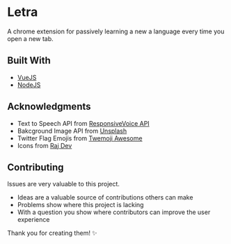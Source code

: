 # Letra

A chrome extension for passively learning a new a language every time you open a new tab.

## Built With

* [VueJS](https://vuejs.org/)
* [NodeJS](https://nodejs.org/en/) 

## Acknowledgments

* Text to Speech API from [ResponsiveVoice API](https://responsivevoice.org/api/)
* Bakcground Image API from [Unsplash](https://responsivevoice.org/api/)
* Twitter Flag Emojis from [Twemoji Awesome](https://github.com/ellekasai/twemoji-awesome)
* Icons from [Raj Dev](https://freeicons.io/profile/714)

## Contributing

Issues are very valuable to this project.

* Ideas are a valuable source of contributions others can make
* Problems show where this project is lacking
* With a question you show where contributors can improve the user experience

Thank you for creating them! ✨


